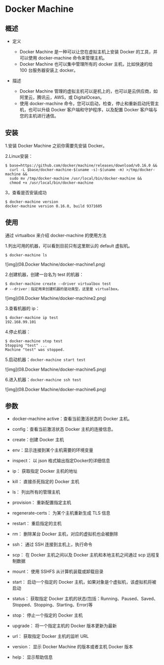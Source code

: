 # Docker Machine

## 概述

- 定义
  - Docker Machine 是一种可以让您在虚拟主机上安装 Docker 的工具，并可以使用 docker-machine 命令来管理主机。
  - Docker Machine 也可以集中管理所有的 docker 主机，比如快速的给 100 台服务器安装上 docker。

- 描述
  - Docker Machine 管理的虚拟主机可以是机上的，也可以是云供应商，如阿里云，腾讯云，AWS，或 DigitalOcean。
  - 使用 docker-machine 命令，您可以启动，检查，停止和重新启动托管主机，也可以升级 Docker 客户端和守护程序，以及配置 Docker 客户端与您的主机进行通信。

## 安装

1.安装 Docker Machine 之前你需要先安装 Docker。

2.Linux安装：

```
$ base=https://github.com/docker/machine/releases/download/v0.16.0 &&
  curl -L $base/docker-machine-$(uname -s)-$(uname -m) >/tmp/docker-machine &&
  sudo mv /tmp/docker-machine /usr/local/bin/docker-machine &&
  chmod +x /usr/local/bin/docker-machine
```

3，查看是否安装成功

```
$ docker-machine version
docker-machine version 0.16.0, build 9371605
```

## 使用

通过 virtualbox 来介绍 docker-machine 的使用方法

1.列出可用的机器，可以看到目前只有这里默认的 default 虚拟机。

```
$ docker-machine ls
```

![img](08.Docker Machine/docker-machine1.png)

2.创建机器，创建一台名为 test 的机器：

```
$ docker-machine create --driver virtualbox test
# --driver：指定用来创建机器的驱动类型，这里是 virtualbox。
```

![img](08.Docker Machine/docker-machine2.png)

3.查看机器的 ip：

```
$ docker-machine ip test
192.168.99.101
```

4.停止机器：

```
$ docker-machine stop test
Stopping "test" ...
Machine "test" was stopped.
```

5.启动机器：`docker-machine start test`

![img](08.Docker Machine/docker-machine5.png)

6.进入机器：`docker-machine ssh test`

![img](08.Docker Machine/docker-machine6.png)

## 参数

- docker-machine active：查看当前激活状态的 Docker 主机。

- config：查看当前激活状态 Docker 主机的连接信息。
- create：创建 Docker 主机
- env：显示连接到某个主机需要的环境变量
- inspect： 以 json 格式输出指定Docker的详细信息
- ip： 获取指定 Docker 主机的地址
- kill： 直接杀死指定的 Docker 主机
- ls： 列出所有的管理主机
- provision： 重新配置指定主机
- regenerate-certs： 为某个主机重新生成 TLS 信息
- restart： 重启指定的主机
- rm： 删除某台 Docker 主机，对应的虚拟机也会被删除
- ssh： 通过 SSH 连接到主机上，执行命令
- scp： 在 Docker 主机之间以及 Docker 主机和本地主机之间通过 scp 远程复制数据
- mount： 使用 SSHFS 从计算机装载或卸载目录
- start： 启动一个指定的 Docker 主机，如果对象是个虚拟机，该虚拟机将被启动
- status： 获取指定 Docker 主机的状态(包括：Running、Paused、Saved、Stopped、Stopping、Starting、Error)等
- stop： 停止一个指定的 Docker 主机
- upgrade： 将一个指定主机的 Docker 版本更新为最新
- url： 获取指定 Docker 主机的监听 URL
- version： 显示 Docker Machine 的版本或者主机 Docker 版本
- help： 显示帮助信息
